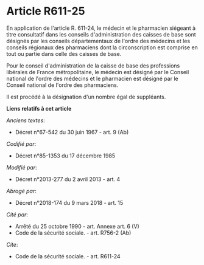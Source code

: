 # Article R611-25

En application de l'article R. 611-24, le médecin et le pharmacien siégeant à titre consultatif dans les conseils
d'administration des caisses de base sont désignés par les conseils départementaux de l'ordre des médecins et les conseils
régionaux des pharmaciens dont la circonscription est comprise en tout ou partie dans celle des caisses de base. 

Pour le conseil d'administration de la caisse de base des professions libérales de France métropolitaine, le médecin est
désigné par le Conseil national de l'ordre des médecins et le pharmacien est désigné par le Conseil national de l'ordre des
pharmaciens. 

Il est procédé à la désignation d'un nombre égal de suppléants.

**Liens relatifs à cet article**

_Anciens textes_:

  - Décret n°67-542 du 30 juin 1967 - art. 9 (Ab)

_Codifié par_:

  - Décret n°85-1353 du 17 décembre 1985

_Modifié par_:

  - Décret n°2013-277 du 2 avril 2013 - art. 4

_Abrogé par_:

  - Décret n°2018-174 du 9 mars 2018 - art. 15

_Cité par_:

  - Arrêté du 25 octobre 1990 - art. Annexe art. 6 (V)
  - Code de la sécurité sociale. - art. R756-2 (Ab)

_Cite_:

  - Code de la sécurité sociale. - art. R611-24
